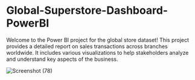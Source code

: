 # Global-Superstore-Dashboard-PowerBI
Welcome to the Power BI project for the global store dataset! This project provides a detailed report on sales transactions across branches worldwide. It includes various visualizations to help stakeholders analyze and understand key aspects of the business.

![Screenshot (78)](https://github.com/shalusam07/Global-Superstore-Dashboard-PowerBI/assets/153529471/384e6326-d879-4134-999f-87359c7a2827)
